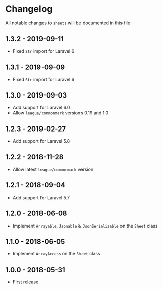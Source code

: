 # Changelog

All notable changes to `sheets` will be documented in this file

## 1.3.2 - 2019-09-11
- Fixed `Str` import for Laravel 6

## 1.3.1 - 2019-09-09
- Fixed `Str` import for Laravel 6

## 1.3.0 - 2019-09-03
- Add support for Laravel 6.0
- Allow `league/commonmark` versions 0.19 and 1.0

## 1.2.3 - 2019-02-27
- Add support for Laravel 5.8

## 1.2.2 - 2018-11-28
- Allow latest `league/commonmark` version

## 1.2.1 - 2018-09-04
- Add support for Laravel 5.7

## 1.2.0 - 2018-06-08
- Implement `Arrayable`, `Jsonable` & `JsonSerializable` on the `Sheet` class

## 1.1.0 - 2018-06-05
- Implement `ArrayAccess` on the `Sheet` class

## 1.0.0 - 2018-05-31
- First release
